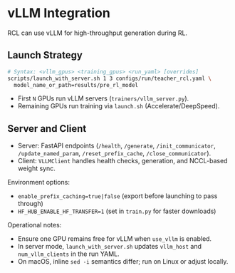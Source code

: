 
# vLLM Integration

RCL can use vLLM for high-throughput generation during RL.

## Launch Strategy

```bash
# Syntax: <vllm_gpus> <training_gpus> <run_yaml> [overrides]
scripts/launch_with_server.sh 1 3 configs/run/teacher_rcl.yaml \
  model_name_or_path=results/pre_rl_model
```

- First `N` GPUs run vLLM servers (`trainers/vllm_server.py`).
- Remaining GPUs run training via `launch.sh` (Accelerate/DeepSpeed).

## Server and Client

- Server: FastAPI endpoints (`/health`, `/generate`, `/init_communicator`, `/update_named_param`, `/reset_prefix_cache`, `/close_communicator`).
- Client: `VLLMClient` handles health checks, generation, and NCCL-based weight sync.

Environment options:

- `enable_prefix_caching=true|false` (export before launching to pass through)
- `HF_HUB_ENABLE_HF_TRANSFER=1` (set in `train.py` for faster downloads)

Operational notes:

- Ensure one GPU remains free for vLLM when `use_vllm` is enabled.
- In server mode, `launch_with_server.sh` updates `vllm_host` and `num_vllm_clients` in the run YAML.
- On macOS, inline `sed -i` semantics differ; run on Linux or adjust locally.

